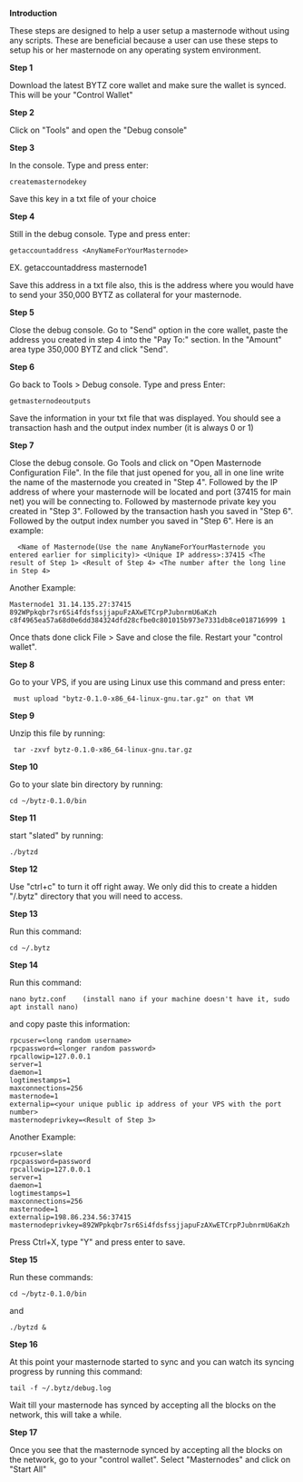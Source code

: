 
**Introduction**

These steps are designed to help a user setup a masternode without using any scripts. These are beneficial because a user can use these steps to setup his or her masternode on any operating system environment.



**Step 1**

Download the latest BYTZ core wallet and make sure the wallet is synced. This will be your "Control Wallet"

**Step 2**

Click on "Tools" and open the "Debug console"

**Step 3**

In the console. Type and press enter:

    createmasternodekey

Save this key in a txt file of your choice

**Step 4**

Still in the debug console. Type and press enter:

    getaccountaddress <AnyNameForYourMasternode>

EX. getaccountaddress masternode1

Save this address in a txt file also, this is the address where you would have to send your 350,000 BYTZ as collateral for your masternode.

**Step 5**

Close the debug console. Go to "Send" option in the core wallet, paste the address you created in step 4 into the "Pay To:" section. In the "Amount" area type 350,000 BYTZ and click "Send".

**Step 6**

Go back to Tools > Debug console. Type and press Enter:

    getmasternodeoutputs

Save the information in your txt file that was displayed. You should see a transaction hash and the output index number (it is always 0 or 1)

**Step 7**

Close the debug console. Go Tools and click on "Open Masternode Configuration File". In the file that just opened for you, all in one line write the name of the masternode you created in "Step 4". Followed by the IP address of where your masternode will be located and port (37415 for main net) you will be connecting to. Followed by masternode private key you created in "Step 3". Followed by the transaction hash you saved in "Step 6". Followed by the output index number you saved in "Step 6". Here is an example:

      <Name of Masternode(Use the name AnyNameForYourMasternode you entered earlier for simplicity)> <Unique IP address>:37415 <The   result of Step 1> <Result of Step 4> <The number after the long line in Step 4>

Another Example:

    Masternode1 31.14.135.27:37415 892WPpkqbr7sr6Si4fdsfssjjapuFzAXwETCrpPJubnrmU6aKzh c8f4965ea57a68d0e6dd384324dfd28cfbe0c801015b973e7331db8ce018716999 1

Once thats done click File > Save and close the file. Restart your "control wallet".

**Step 8**

Go to your VPS, if you are using Linux use this command and press enter:

     must upload "bytz-0.1.0-x86_64-linux-gnu.tar.gz" on that VM

**Step 9**

Unzip this file by running:

     tar -zxvf bytz-0.1.0-x86_64-linux-gnu.tar.gz

**Step 10**

Go to your slate bin directory by running:

    cd ~/bytz-0.1.0/bin

**Step 11**

start "slated" by running:

    ./bytzd

**Step 12**

Use "ctrl+c" to turn it off right away. We only did this to create a hidden "/.bytz" directory that you will need to access.

**Step 13**

Run this command:

    cd ~/.bytz

**Step 14**

Run this command:

    nano bytz.conf    (install nano if your machine doesn't have it, sudo apt install nano)

and copy paste this information:

    rpcuser=<long random username>
    rpcpassword=<longer random password>
    rpcallowip=127.0.0.1
    server=1
    daemon=1
    logtimestamps=1
    maxconnections=256
    masternode=1
    externalip=<your unique public ip address of your VPS with the port number>
    masternodeprivkey=<Result of Step 3>

 Another Example:

    rpcuser=slate
    rpcpassword=password
    rpcallowip=127.0.0.1
    server=1
    daemon=1
    logtimestamps=1
    maxconnections=256
    masternode=1
    externalip=198.86.234.56:37415
    masternodeprivkey=892WPpkqbr7sr6Si4fdsfssjjapuFzAXwETCrpPJubnrmU6aKzh

Press Ctrl+X, type "Y" and press enter to save.

**Step 15**

Run these commands:

    cd ~/bytz-0.1.0/bin

and

    ./bytzd &

**Step 16**

At this point your masternode started to sync and you can watch its syncing progress by running this command:

    tail -f ~/.bytz/debug.log

Wait till your masternode has synced by accepting all the blocks on the network, this will take a while.

**Step 17**

Once you see that the masternode synced by accepting all the blocks on the network, go to your "control wallet". Select "Masternodes" and click on "Start All"
